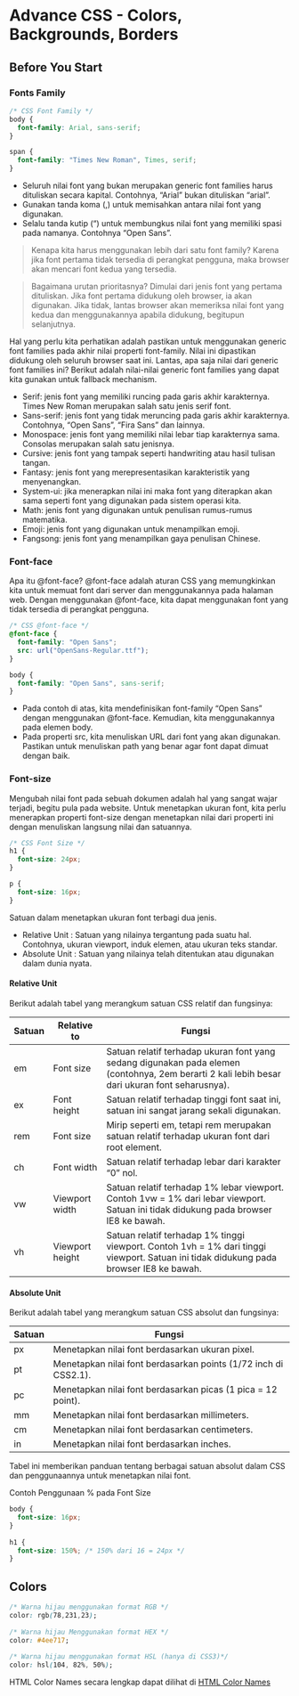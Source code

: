 # Advance CSS - Colors, Backgrounds, Borders

## Before You Start

### Fonts Family

```css
/* CSS Font Family */
body {
  font-family: Arial, sans-serif;
}

span {
  font-family: "Times New Roman", Times, serif;
}
```

- Seluruh nilai font yang bukan merupakan generic font families harus dituliskan secara kapital. Contohnya, “Arial” bukan dituliskan “arial”.
- Gunakan tanda koma (,) untuk memisahkan antara nilai font yang digunakan. 
- Selalu tanda kutip (“) untuk membungkus nilai font yang memiliki spasi pada namanya. Contohnya “Open Sans”.

> Kenapa kita harus menggunakan lebih dari satu font family? Karena jika font pertama tidak tersedia di perangkat pengguna, maka browser akan mencari font kedua yang tersedia.

> Bagaimana urutan prioritasnya? Dimulai dari jenis font yang pertama dituliskan. Jika font pertama didukung oleh browser, ia akan digunakan. Jika tidak, lantas browser akan memeriksa nilai font yang kedua dan menggunakannya apabila didukung, begitupun selanjutnya.

Hal yang perlu kita perhatikan adalah pastikan untuk menggunakan generic font families pada akhir nilai properti font-family. Nilai ini dipastikan didukung oleh seluruh browser saat ini. Lantas, apa saja nilai dari generic font families ini? Berikut adalah nilai-nilai generic font families yang dapat kita gunakan untuk fallback mechanism.

- Serif: jenis font yang memiliki runcing pada garis akhir karakternya. Times New Roman merupakan salah satu jenis serif font.
- Sans-serif: jenis font yang tidak meruncing pada garis akhir karakternya. Contohnya, “Open Sans”, “Fira Sans” dan lainnya.
- Monospace: jenis font yang memiliki nilai lebar tiap karakternya sama. Consolas merupakan salah satu jenisnya.
- Cursive: jenis font yang tampak seperti handwriting atau hasil tulisan tangan.
- Fantasy: jenis font yang merepresentasikan karakteristik yang menyenangkan.
- System-ui: jika menerapkan nilai ini maka font yang diterapkan akan sama seperti font yang digunakan pada sistem operasi kita.
- Math: jenis font yang digunakan untuk penulisan rumus-rumus matematika.
- Emoji: jenis font yang digunakan untuk menampilkan emoji.
- Fangsong: jenis font yang menampilkan gaya penulisan Chinese.

### Font-face

Apa itu @font-face? @font-face adalah aturan CSS yang memungkinkan kita untuk memuat font dari server dan menggunakannya pada halaman web. Dengan menggunakan @font-face, kita dapat menggunakan font yang tidak tersedia di perangkat pengguna.

```css
/* CSS @font-face */
@font-face {
  font-family: "Open Sans";
  src: url("OpenSans-Regular.ttf");
}

body {
  font-family: "Open Sans", sans-serif;
}
```

- Pada contoh di atas, kita mendefinisikan font-family “Open Sans” dengan menggunakan @font-face. Kemudian, kita menggunakannya pada elemen body.
- Pada properti src, kita menuliskan URL dari font yang akan digunakan. Pastikan untuk menuliskan path yang benar agar font dapat dimuat dengan baik.

### Font-size
Mengubah nilai font pada sebuah dokumen adalah hal yang sangat wajar terjadi, begitu pula pada website. Untuk menetapkan ukuran font, kita perlu menerapkan properti font-size dengan menetapkan nilai dari properti ini dengan menuliskan langsung nilai dan satuannya.

```css
/* CSS Font Size */
h1 {
  font-size: 24px;
}

p {
  font-size: 16px;
}
```

Satuan dalam menetapkan ukuran font terbagi dua jenis.

- Relative Unit : Satuan yang nilainya tergantung pada suatu hal. Contohnya, ukuran viewport, induk elemen, atau ukuran teks standar.
- Absolute Unit : Satuan yang nilainya telah ditentukan atau digunakan dalam dunia nyata.

#### Relative Unit

Berikut adalah tabel yang merangkum satuan CSS relatif dan fungsinya:

| Satuan | Relative to          | Fungsi                                                                                                                                   |
|--------|----------------------|------------------------------------------------------------------------------------------------------------------------------------------|
| em     | Font size            | Satuan relatif terhadap ukuran font yang sedang digunakan pada elemen (contohnya, 2em berarti 2 kali lebih besar dari ukuran font seharusnya). |
| ex     | Font height          | Satuan relatif terhadap tinggi font saat ini, satuan ini sangat jarang sekali digunakan.                                                  |
| rem    | Font size            | Mirip seperti em, tetapi rem merupakan satuan relatif terhadap ukuran font dari root element.                                             |
| ch     | Font width           | Satuan relatif terhadap lebar dari karakter “0” nol.                                                                                      |
| vw     | Viewport width       | Satuan relatif terhadap 1% lebar viewport. Contoh 1vw = 1% dari lebar viewport. Satuan ini tidak didukung pada browser IE8 ke bawah.       |
| vh     | Viewport height      | Satuan relatif terhadap 1% tinggi viewport. Contoh 1vh = 1% dari tinggi viewport. Satuan ini tidak didukung pada browser IE8 ke bawah.     |


#### Absolute Unit

Berikut adalah tabel yang merangkum satuan CSS absolut dan fungsinya:

| Satuan | Fungsi                                                        |
|--------|---------------------------------------------------------------|
| px     | Menetapkan nilai font berdasarkan ukuran pixel.               |
| pt     | Menetapkan nilai font berdasarkan points (1/72 inch di CSS2.1). |
| pc     | Menetapkan nilai font berdasarkan picas (1 pica = 12 point).  |
| mm     | Menetapkan nilai font berdasarkan millimeters.                |
| cm     | Menetapkan nilai font berdasarkan centimeters.                |
| in     | Menetapkan nilai font berdasarkan inches.                     |

Tabel ini memberikan panduan tentang berbagai satuan absolut dalam CSS dan penggunaannya untuk menetapkan nilai font.

Contoh Penggunaan % pada Font Size

```css
body {
  font-size: 16px;
}
 
h1 {
  font-size: 150%; /* 150% dari 16 = 24px */
}
```

## Colors

```css
/* Warna hijau menggunakan format RGB */
color: rgb(78,231,23);
 
/* Warna hijau Menggunakan format HEX */
color: #4ee717;
 
/* Warna hijau menggunakan format HSL (hanya di CSS3)*/
color: hsl(104, 82%, 50%);
```

HTML Color Names secara lengkap dapat dilihat di [HTML Color Names](https://www.w3schools.com/colors/colors_names.asp)